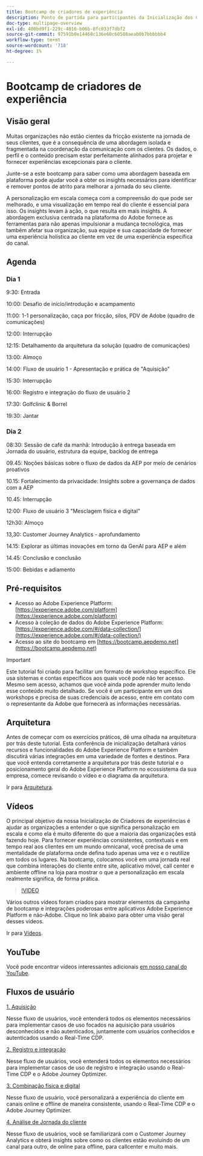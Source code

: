 ```yaml
---
title: Bootcamp de criadores de experiência
description: Ponto de partida para participantes da Inicialização dos Criadores de experiências
doc-type: multipage-overview
exl-id: 400bd9f1-229c-4016-b06b-8fc033f7dbf2
source-git-commit: 97591b0e14468c136e60c60580aeab0b7bbbbbb4
workflow-type: tm+mt
source-wordcount: '718'
ht-degree: 1%

---
```


# Bootcamp de criadores de experiência

## Visão geral

Muitas organizações não estão cientes da fricção existente na jornada de seus clientes, que é a consequência de uma abordagem isolada e fragmentada na coordenação da comunicação com os clientes. Os dados, o perfil e o conteúdo precisam estar perfeitamente alinhados para projetar e fornecer experiências excepcionais para o cliente.

Junte-se a este bootcamp para saber como uma abordagem baseada em plataforma pode ajudar você a obter os insights necessários para identificar e remover pontos de atrito para melhorar a jornada do seu cliente.

A personalização em escala começa com a compreensão do que pode ser melhorado, e uma visualização em tempo real do cliente é essencial para isso. Os insights levam à ação, o que resulta em mais insights. A abordagem exclusiva centrada na plataforma do Adobe fornece as ferramentas para não apenas impulsionar a mudança tecnológica, mas também afetar sua organização, sua equipe e sua capacidade de fornecer uma experiência holística ao cliente em vez de uma experiência específica do canal.

## Agenda

### Dia 1

9:30: Entrada

10:00: Desafio de início/introdução e acampamento

11:00: 1-1 personalização, caça por fricção, silos, PDV de Adobe (quadro de comunicações)

12:00: Interrupção

12:15: Detalhamento da arquitetura da solução (quadro de comunicações)

13:00: Almoço

14:00: Fluxo de usuário 1 - Apresentação e prática de &quot;Aquisição&quot;

15:30: Interrupção

16:00: Registro e integração do fluxo de usuário 2

17:30: Golfclinic &amp; Borrel

19:30: Jantar

### Dia 2

08:30: Sessão de café da manhã: Introdução à entrega baseada em Jornada do usuário, estrutura da equipe, backlog de entrega

09.45: Noções básicas sobre o fluxo de dados da AEP por meio de cenários proativos

10.15: Fortalecimento da privacidade: Insights sobre a governança de dados com a AEP

10.45: Interrupção

12:00: Fluxo de usuário 3 &quot;Mesclagem física e digital&quot;

12h30: Almoço

13,30: Customer Journey Analytics - aprofundamento

14.15: Explorar as últimas inovações em torno da GenAI para AEP e além

14.45: Conclusão e conclusão

15:00: Bebidas e adiamento


## Pré-requisitos

- Acesso ao Adobe Experience Platform: [https://experience.adobe.com/platform](https://experience.adobe.com/platform)
- Acesso à coleção de dados do Adobe Experience Platform: [https://experience.adobe.com/#/data-collection/](https://experience.adobe.com/#/data-collection/)
- Acesso ao site do bootcamp em [https://bootcamp.aepdemo.net](https://bootcamp.aepdemo.net)

>[!IMPORTANT]
>
>Este tutorial foi criado para facilitar um formato de workshop específico. Ele usa sistemas e contas específicos aos quais você pode não ter acesso. Mesmo sem acesso, achamos que você ainda pode aprender muito lendo esse conteúdo muito detalhado. Se você é um participante em um dos workshops e precisa de suas credenciais de acesso, entre em contato com o representante da Adobe que fornecerá as informações necessárias.

## Arquitetura

Antes de começar com os exercícios práticos, dê uma olhada na arquitetura por trás deste tutorial. Esta conferência de inicialização detalhará vários recursos e funcionalidades do Adobe Experience Platform e também discutirá várias integrações em uma variedade de fontes e destinos. Para que você entenda corretamente a arquitetura por trás deste tutorial e o posicionamento geral do Adobe Experience Platform no ecossistema da sua empresa, comece revisando o vídeo e o diagrama da arquitetura.

Ir para [Arquitetura](https://experienceleague.adobe.com/docs/platform-learn/comprehensive-technical-tutorial-v22/architecture.html?lang=en).

## Vídeos

O principal objetivo da nossa Inicialização de Criadores de experiências é ajudar as organizações a entender o que significa personalização em escala e como ela é muito diferente do que a maioria das organizações está fazendo hoje. Para fornecer experiências consistentes, contextuais e em tempo real aos clientes em um mundo omnicanal, você precisa de uma mentalidade de plataforma onde defina tudo apenas uma vez e o reutilize em todos os lugares. Na bootcamp, colocamos você em uma jornada real que combina interações do cliente entre site, aplicativo móvel, call center e ambiente offline na loja para mostrar o que a personalização em escala realmente significa, de forma prática.

>[!VIDEO](https://video.tv.adobe.com/v/345446?quality=12&enable=on)

Vários outros vídeos foram criados para mostrar elementos da campanha de bootcamp e integrações poderosas entre aplicativos Adobe Experience Platform e não-Adobe. Clique no link abaixo para obter uma visão geral desses vídeos.

Ir para [Vídeos](https://experienceleague.adobe.com/docs/platform-learn/comprehensive-technical-tutorial-v22/videos.html?lang=en).

## YouTube

Você pode encontrar vídeos interessantes adicionais [em nosso canal do YouTube](https://www.youtube.com/channel/UCUKG2dkZ9pYuZUPebQ21jUw).

## Fluxos de usuário

[1. Aquisição ](./uc/uc1/uc1.md)

Nesse fluxo de usuários, você entenderá todos os elementos necessários para implementar casos de uso focados na aquisição para usuários desconhecidos e não autenticados, juntamente com usuários conhecidos e autenticados usando o Real-Time CDP.

[2. Registro e integração](./uc/uc2/uc2.md)

Nesse fluxo de usuários, você entenderá todos os elementos necessários para implementar casos de uso de registro e integração usando o Real-Time CDP e o Adobe Journey Optimizer.

[3. Combinação física e digital](./uc/uc3/uc3.md)

Nesse fluxo de usuário, você personalizará a experiência do cliente em canais online e offline de maneira consistente, usando o Real-Time CDP e o Adobe Journey Optimizer.

[4. Análise de Jornada do cliente](./uc/uc4/uc4.md)

Nesse fluxo de usuários, você se familiarizará com o Customer Journey Analytics e obterá insights sobre como os clientes estão evoluindo de um canal para outro, de online para offline, para callcenter e muito mais.

